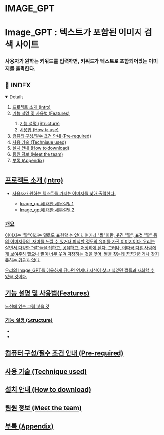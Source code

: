 # IMAGE_GPT

# Image_GPT : 텍스트가 포함된 이미지 검색 사이트

### 사용자가 원하는 키워드를 입력하면, 키워드가 텍스트로 포함되어있는 이미지를 출력한다.

## 📝 INDEX

<details open = "open">
  <ol>
    <li><a href="#Intro"> 프로젝트 소개 (Intro) </li>
    <li><a href="#Features"> 기능 설명 및 사용법 (Features) </li>
      <ol>
        <li><a href="#Structure"> 기능 설명 (Structure) </li>
        <li><a href="#How to use"> 사용법 (How to use) </li>
      </ol>
    <li><a href="#Pre-required"> 컴퓨터 구성/필수 조건 안내 (Pre-required) </li>
    <li><a href="#Technique used"> 사용 기술 (Technique used) </li>
    <li><a href="#How to download"> 설치 안내 (How to download) </li>
    <li><a href="#Meet the team"> 팀원 정보 (Meet the team) </li>
    <li><a href="#Appendix"> 부록 (Appendix) </li>
  </ol>
</details>

#

<h2 id = "Intro"> 프로젝트 소개 (Intro)</h2>
<ul>
  <li>사용자가 원하는 텍스트를 가지는 이미지를 찾아 출력한다.</li>
  <ul>
    <li>Image_gpt에 대한 세부설명 1</li>
    <li>Image_gpt에 대한 세부설명 2</li>
  </ul>
</ul>

### 개요
이미지는 "짤"이라는 말로도 표현할 수 있다. 여기서 "짤"이란, 웃긴 "짤", 표정 "짤" 등의 이미지등의, 재미를 느낄 수 있거나 피식할 정도의 유머를 가진 이미지이다.
우리는 살면서 다양한 "짤"들을 접하고, 공유하고, 저장하게 된다. 그러나, 이따금 다른 사람에게 보여주려 했으나 짤이 너무 웃겨 저장하는 것을 잊어, 짤을 찾는데 끙끙거리거나 찾지 못하는 경우가 있다.

우리의 Image_GPT를 이용하게 된다면 언제나 자신이 찾고 싶었던 짤들과 재회할 수 있을 것이다.

<h2 id = "Features"> 기능 설명 및 사용법(Features) </h2>
노션에 있는 그림 넣을 것
<h3 id = "Structure"> 기능 설명 (Structure) </h3>
<ul>
  <li></li>
  <li></li>
</ul>

<h2 id = "Pre-required"> 컴퓨터 구성/필수 조건 안내 (Pre-required) </h2>

<h2 id = "Technique used"> 사용 기술 (Technique used) </h2>
  
<h2 id = "How to download"> 설치 안내 (How to download) </h2>
  
<h2 id = "Meet the team"> 팀원 정보 (Meet the team) </h2>
  
<h2 id = "Appendix"> 부록 (Appendix) </h2>  
    
    
    
    
    
    
    
    
    
    
    
    
    
    
    
    
    
    
    
    
    
    
    
    
    
    
    
